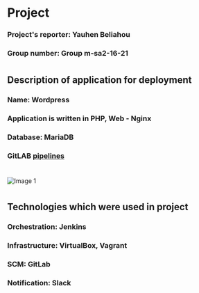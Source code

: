 # Project

### Project's reporter: Yauhen Beliahou
### Group number: Group m-sa2-16-21
#

## Description of application for deployment

### Name: Wordpress
### Application is written in PHP, Web - Nginx
### Database: MariaDB
### GitLAB [pipelines](https://gitlab.com/it-academy-project/pipelines/-/tree/master)

#
![Image 1](https://github.com/mrvaart23/screenshots/blob/main/1.jpg)
#
## Technologies which were used in project
### Orchestration: Jenkins
### Infrastructure: VirtualBox, Vagrant
### SCM: GitLab
### Notification: Slack
